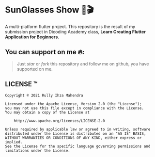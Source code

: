 # SunGlasses Show 🚀🎬

A multi-platform flutter project.
This repository is the result of my submission project in Dicoding Academy class, **Learn Creating Flutter Application for Beginners**.

## You can support on me 🔥:

> Just *star* or *fork* this repository and follow me on github, you have supported on me.


## LICENSE ™

```
Copyright © 2021 Rully Ihza Mahendra

Licensed under the Apache License, Version 2.0 (the "License");
you may not use this file except in compliance with the License.
You may obtain a copy of the License at

    http://www.apache.org/licenses/LICENSE-2.0

Unless required by applicable law or agreed to in writing, software
distributed under the License is distributed on an "AS IS" BASIS,
WITHOUT WARRANTIES OR CONDITIONS OF ANY KIND, either express or implied.
See the License for the specific language governing permissions and
limitations under the License.
```